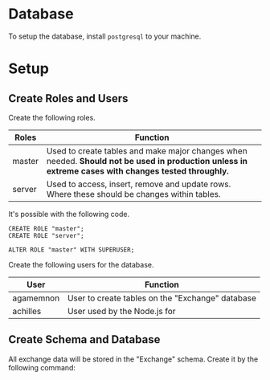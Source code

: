 # Database
 To setup the database, install `postgresql` to your machine.

# Setup

## Create Roles and Users
Create the following roles.

|    Roles   | Function |
|   ------  |----------|
| master | Used to create tables and make major changes when needed. **Should not be used in production unless in extreme cases with changes tested throughly.**|
| server | Used to access, insert, remove and update rows. Where these should be changes within tables.|

It's possible with the following code.

    CREATE ROLE "master";
    CREATE ROLE "server";

    ALTER ROLE "master" WITH SUPERUSER;

Create the following users for the database.

|    User   | Function |
|   ------  |----------|
| agamemnon | User to create tables on the "Exchange" database|
| achilles  | User used by the Node.js for |

## Create Schema and Database
All exchange data will be stored in the "Exchange" schema. Create it by the
following command:

